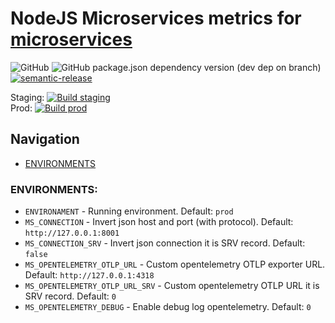 # NodeJS Microservices metrics for [microservices](https://github.com/Lomray-Software/microservices)

![GitHub](https://img.shields.io/github/license/Lomray-Software/microservices-metrics)
![GitHub package.json dependency version (dev dep on branch)](https://img.shields.io/github/package-json/dependency-version/Lomray-Software/microservices-metrics/dev/typescript/staging)
[![semantic-release](https://img.shields.io/badge/%20%20%F0%9F%93%A6%F0%9F%9A%80-semantic--release-e10079.svg)](https://github.com/semantic-release/semantic-release)

Staging: [![Build staging](https://github.com/Lomray-Software/microservices-metrics/actions/workflows/build.yml/badge.svg?branch=staging)](https://github.com/Lomray-Software/microservices-metrics/actions/workflows/build.yml)   
Prod: [![Build prod](https://github.com/Lomray-Software/microservices-metrics/actions/workflows/build.yml/badge.svg?branch=prod)](https://github.com/Lomray-Software/microservices-metrics/actions/workflows/build.yml)

## Navigation
- [ENVIRONMENTS](#environments)

### ENVIRONMENTS:
- `ENVIRONAMENT` - Running environment. Default: `prod`
- `MS_CONNECTION` - Invert json host and port (with protocol). Default: `http://127.0.0.1:8001`
- `MS_CONNECTION_SRV` - Invert json connection it is SRV record. Default: `false`
- `MS_OPENTELEMETRY_OTLP_URL` - Custom opentelemetry OTLP exporter URL. Default: `http://127.0.0.1:4318`
- `MS_OPENTELEMETRY_OTLP_URL_SRV` - Custom opentelemetry OTLP URL it is SRV record. Default: `0`
- `MS_OPENTELEMETRY_DEBUG` - Enable debug log opentelemetry. Default: `0`
